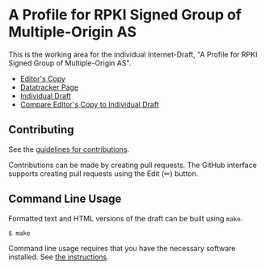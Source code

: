 # A Profile for RPKI Signed Group of Multiple-Origin AS

This is the working area for the individual Internet-Draft, "A Profile for RPKI Signed Group of Multiple-Origin AS".

* [Editor's Copy](https://liqi16.github.io/draft-li-sidrops-rpki-moasgroup/#go.draft-li-sidrops-rpki-moasgroup.html)
* [Datatracker Page](https://datatracker.ietf.org/doc/draft-li-sidrops-rpki-moasgroup)
* [Individual Draft](https://datatracker.ietf.org/doc/html/draft-li-sidrops-rpki-moasgroup)
* [Compare Editor's Copy to Individual Draft](https://liqi16.github.io/draft-li-sidrops-rpki-moasgroup/#go.draft-li-sidrops-rpki-moasgroup.diff)


## Contributing

See the
[guidelines for contributions](https://github.com/liqi16/draft-li-sidrops-rpki-moasgroup/blob/main/CONTRIBUTING.md).

Contributions can be made by creating pull requests.
The GitHub interface supports creating pull requests using the Edit (✏) button.


## Command Line Usage

Formatted text and HTML versions of the draft can be built using `make`.

```sh
$ make
```

Command line usage requires that you have the necessary software installed.  See
[the instructions](https://github.com/martinthomson/i-d-template/blob/main/doc/SETUP.md).

